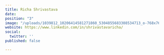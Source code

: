 ```yaml
---
title: Richa Shrivastava
date: 
position: "3"
image: "/uploads/1039812_10206414581271860_5304855683308534713_o-768x768.jpg"
website: https://www.linkedin.com/in/shrivastavaricha/
social:
  twitter: ''
published: false

---
```

